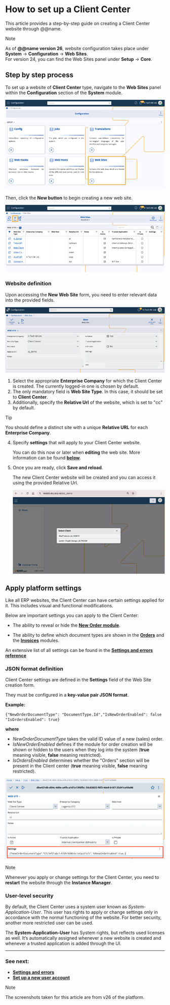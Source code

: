 # How to set up a Client Center

This article provides a step-by-step guide on creating a Client Center website through @@name.

> [!Note]
> 
> As of **@@name version 26**, website configuration takes place under **System** -> **Configuration** -> **Web Sites**. <br>
> For version 24, you can find the Web Sites panel under **Setup** -> **Core**.

## Step by step process

To set up a website of **Client Center** type, navigate to the **Web Sites** panel within the **Configuration** section of the **System** module.

![picture](pictures/web_sites_panel.png)

Then, click the **New button** to begin creating a new web site.

![picture](pictures/new_add_website.png)

### Website definition

Upon accessing the **New Web Site** form, you need to enter relevant data into the provided fields.

![picture](pictures/create_cc.png)
 
1. Select the appropriate **Enterprise Company** for which the Client Center is created. The currently logged-in one is chosen by default.
2. The only mandatory field is **Web Site Type**. In this case, it should be set to **Client Center**.
3. Additionally, specify the **Relative Url** of the website, which is set to "cc" by default. 

> [!Tip]
> 
> You should define a distinct site with a unique **Relative URL** for each **Enterprise Company**.

4. Specify **settings** that will apply to your Client Center website.

   You can do this now or later when **editing** the web site. More information can be found **[below](define-a-new-cc.md#apply-platform-settings)**.

5. Once you are ready, click **Save and reload**.
   
   The new Client Center website will be created and you can access it using the provided Relative Url.

   ![picture](pictures/cc_created.png)

## Apply platform settings

Like all ERP websites, the Client Center can have certain settings applied for it. This includes visual and functional modifications. 

Below are important settings you can apply to the Client Center: 

- The ability to reveal or hide the **[New Order module](https://docs.erp.net/tech/modules/crm/clientcenter/orders/new-order.html?q=new%20order)**.

- The ability to define which document types are shown in the **[Orders](https://docs.erp.net/tech/modules/crm/clientcenter/orders/orders.html)** and the **[Invoices](https://docs.erp.net/tech/modules/crm/clientcenter/billing/invoices.html)** modules.

An extensive list of all settings can be found in the **[Settings and errors reference](https://docs.erp.net/tech/modules/crm/clientcenter/reference.html)**

### JSON format definition

Client Center settings are defined in the **Settings** field of the Web Site creation form.

They must be configured in a **key-value pair JSON format**. 

**Example:**

```
{"NewOrderDocumentType": "DocumentType.Id","IsNewOrderEnabled": false
"IsOrdersEnabled": true}
```
**where** 

- *NewOrderDocumentType* takes the valid ID value of a new (sales) order.
-  _IsNewOrderEnabled_ defines if the module for order creation will be shown or hidden to the users when they log into the system (**true** meaning visible, **false** meaning restricted).
- *IsOrdersEnabled* determines whether the "Orders" section will be present in the Client center (**true** meaning visible, **false** meaning restricted).

![picture](pictures/settings_code.png)

> [!NOTE]
> 
> Whenever you apply or change settings for the Client Center, you need to **restart** the website through the **Instance Manager**.

### User-level security

By default, the Client Center uses a system user known as *System-Application-User*. This user has rights to apply or change settings only in accordance with the normal functioning of the website. For better security, another more restricted user can be used. 

The **System-Application-User** has System rights, but reflects used licenses as well. It’s automatically assigned whenever a new website is created and whenever a trusted application is added through the UI.

---
### See next:

- **[Settings and errors](https://docs.erp.net/tech/modules/crm/clientcenter/reference.html)**
- **[Set up a new user account](https://docs.erp.net/tech/modules/crm/clientcenter/how-to/setup-a-new-user-account-v26.html)** 

> [!NOTE]
> 
> The screenshots taken for this article are from v26 of the platform.
